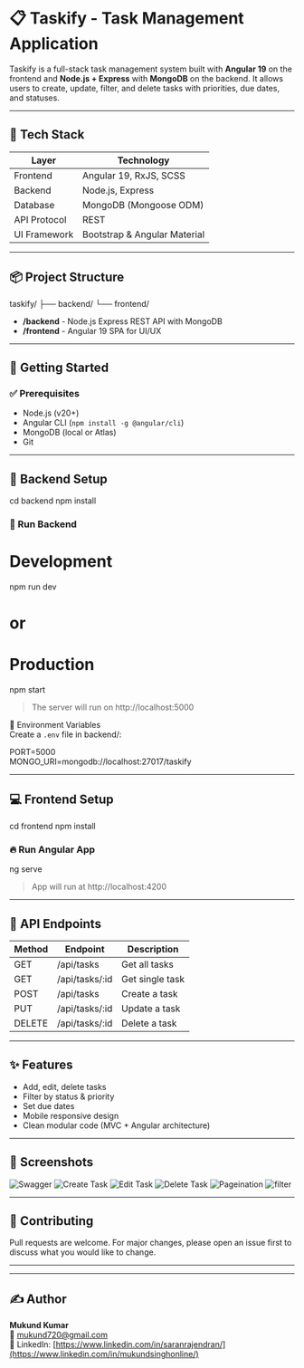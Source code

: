 # 📋 Taskify - Task Management Application

Taskify is a full-stack task management system built with **Angular 19** on the frontend and **Node.js + Express** with **MongoDB** on the backend. It allows users to create, update, filter, and delete tasks with priorities, due dates, and statuses.

---

## 🧱 Tech Stack

| Layer        | Technology                    |
|--------------|-------------------------------|
| Frontend     | Angular 19, RxJS, SCSS        |
| Backend      | Node.js, Express              |
| Database     | MongoDB (Mongoose ODM)        |
| API Protocol | REST                          |
| UI Framework | Bootstrap & Angular Material  |

---

## 📦 Project Structure

taskify/
├── backend/
└── frontend/

- **/backend** - Node.js Express REST API with MongoDB
- **/frontend** - Angular 19 SPA for UI/UX

---

## 🚀 Getting Started

### ✅ Prerequisites

- Node.js (v20+)
- Angular CLI (`npm install -g @angular/cli`)
- MongoDB (local or Atlas)
- Git

---

## 📂 Backend Setup

cd backend
npm install

### 🧪 Run Backend

# Development
npm run dev

# or

# Production
npm start

> The server will run on http://localhost:5000

🧩 Environment Variables  
Create a `.env` file in backend/:

PORT=5000  
MONGO_URI=mongodb://localhost:27017/taskify

---

## 💻 Frontend Setup

cd frontend
npm install

### 🔥 Run Angular App

ng serve

> App will run at http://localhost:4200

---

## 🧪 API Endpoints

| Method | Endpoint           | Description         |
|--------|--------------------|---------------------|
| GET    | /api/tasks         | Get all tasks       |
| GET    | /api/tasks/:id     | Get single task     |
| POST   | /api/tasks         | Create a task       |
| PUT    | /api/tasks/:id     | Update a task       |
| DELETE | /api/tasks/:id     | Delete a task       |

---

## ✨ Features

- Add, edit, delete tasks
- Filter by status & priority
- Set due dates
- Mobile responsive design
- Clean modular code (MVC + Angular architecture)

---


## 📸 Screenshots

![Swagger](https://github.com/user-attachments/assets/83cd5979-b839-405d-9fd6-c08803a9b876)
![Create Task](https://github.com/user-attachments/assets/4d79a7b6-dc0f-4ab8-aa73-a35e2f6a63c3)
![Edit Task](https://github.com/user-attachments/assets/596d66b5-2e4a-4f50-b092-2443c71cf234)
![Delete Task](https://github.com/user-attachments/assets/2de31f66-3743-4800-a6b3-baf90d5d9a23)
![Pageination](https://github.com/user-attachments/assets/f385cb5e-b53e-4478-93d8-9f5dff175854)
![filter](https://github.com/user-attachments/assets/1944bb54-9d97-46e0-a3bf-d28a91f3ef47)








---

## 🤝 Contributing

Pull requests are welcome. For major changes, please open an issue first to discuss what you would like to change.

---

---

## ✍️ Author

**Mukund Kumar**  
📧 mukund720@gmail.com  
🔗 LinkedIn: [https://www.linkedin.com/in/saranrajendran/](https://www.linkedin.com/in/mukundsinghonline/)
